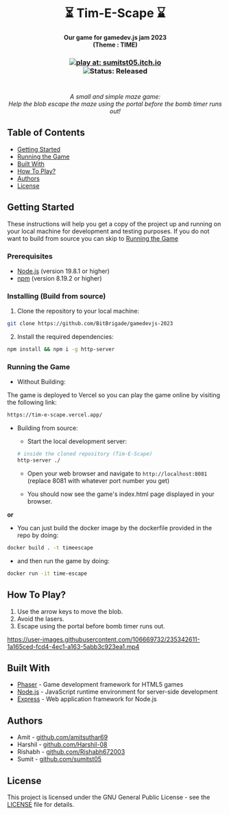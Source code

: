 <h1 align="center"> ⏳ Tim-E-Scape ⌛ 
</h1>

<h4 align="center"> 
  Our game for gamedev.js jam 2023 <br>
  (Theme : TIME)
</h4>

<h3 align="center" >
  <a href="https://sumitst05.itch.io/tim-e-scape"><img alt="play at: sumitst05.itch.io" src="https://img.shields.io/badge/play%20at-sumitst05.itch.io-brightgreen?style=for-the-badge"></a>
  <br>
  <img alt="Status: Released" src="https://img.shields.io/badge/status-released 1.0.0-red?style=for-the-badge">
  <br><br>
  <h6 align="center" style="padding-top:5px; margin-top:0; margin-bottom:2em">
    A small and simple maze game:<br>Help the blob escape the maze using the portal before the bomb timer runs out!
  </h6>
</h3>

## Table of Contents

- [Getting Started](#getting-started)
- [Running the Game](#running-the-game)
- [Built With](#built-with)
- [How To Play?](#how-to-play)
- [Authors](#authors)
- [License](#license)

## Getting Started

These instructions will help you get a copy of the project up and running on your local machine for development and testing purposes.
If you do not want to build from source you can skip to [Running the Game](#running-the-game)

### Prerequisites

- [Node.js](https://nodejs.org/) (version 19.8.1 or higher)
- [npm](https://www.npmjs.com/) (version 8.19.2 or higher)

### Installing (Build from source)

1. Clone the repository to your local machine:

```bash
git clone https://github.com/BitBrigade/gamedevjs-2023
```

2. Install the required dependencies:

```bash
npm install && npm i -g http-server
```

### Running the Game

- Without Building:

The game is deployed to Vercel so you can play the game online by visiting the following link:

```bash
https://tim-e-scape.vercel.app/
```

- Building from source:

  - Start the local development server:

  ```bash
  # inside the cloned repository (Tim-E-Scape)
  http-server ./
  ```

  - Open your web browser and navigate to `http://localhost:8081` (replace 8081 with whatever port number you get)

  - You should now see the game's index.html page displayed in your browser.

**or**

- You can just build the docker image by the dockerfile provided in the repo by doing:

```sh
docker build . -t timeescape
```

- and then run the game by doing:

```sh
docker run -it time-escape
```

## How To Play?

1. Use the arrow keys to move the blob.
2. Avoid the lasers.
3. Escape using the portal before bomb timer runs out.

https://user-images.githubusercontent.com/106669732/235342611-1a165ced-fcd4-4ec1-a163-5abb3c923ea1.mp4

## Built With

- [Phaser](https://phaser.io/) - Game development framework for HTML5 games
- [Node.js](https://nodejs.org/) - JavaScript runtime environment for server-side development
- [Express](https://expressjs.com/) - Web application framework for Node.js

## Authors

- Amit - [github.com/amitsuthar69](https://github.com/amitsuthar69)
- Harshil - [github.com/Harshil-08](https://github.com/Harshil-08)
- Rishabh - [github.com/Rishabh672003](https://github.com/Rishabh672003)
- Sumit - [github.com/sumitst05](https://github.com/sumitst05)

## License

This project is licensed under the GNU General Public License - see the [LICENSE](LICENSE) file for details.
